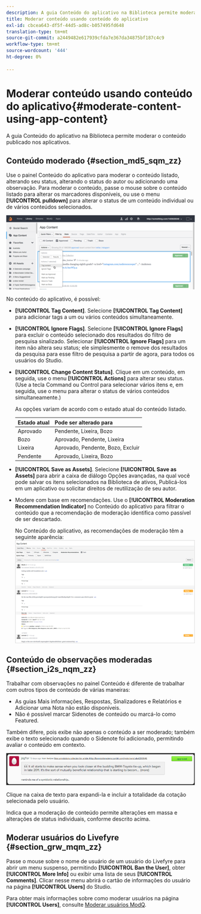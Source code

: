 ```yaml
---
description: A guia Conteúdo do aplicativo na Biblioteca permite moderar o conteúdo publicado nos aplicativos.
title: Moderar conteúdo usando conteúdo do aplicativo
exl-id: cbcea643-df5f-44d5-ad8c-b057495fd648
translation-type: tm+mt
source-git-commit: a2449482e617939cfda7e367da34875bf187c4c9
workflow-type: tm+mt
source-wordcount: '444'
ht-degree: 0%

---
```


# Moderar conteúdo usando conteúdo do aplicativo{#moderate-content-using-app-content}

A guia Conteúdo do aplicativo na Biblioteca permite moderar o conteúdo publicado nos aplicativos.

## Conteúdo moderado {#section_md5_sqm_zz}

Use o painel Conteúdo do aplicativo para moderar o conteúdo listado, alterando seu status, alterando o status do autor ou adicionando uma observação. Para moderar o conteúdo, passe o mouse sobre o conteúdo listado para alterar os marcadores disponíveis, ou use o menu **[!UICONTROL pulldown]** para alterar o status de um conteúdo individual ou de vários conteúdos selecionados.

![](assets/PublishedActionsMenu-1024x402.png)

No conteúdo do aplicativo, é possível:

* **[!UICONTROL Tag Content]**. Selecione **[!UICONTROL Tag Content]** para adicionar tags a um ou vários conteúdos simultaneamente.

* **[!UICONTROL Ignore Flags]**. Selecione **[!UICONTROL Ignore Flags]** para excluir o conteúdo selecionado dos resultados do filtro de pesquisa sinalizado. Selecionar **[!UICONTROL Ignore Flags]** para um item não altera seu status; ele simplesmente o remove dos resultados da pesquisa para esse filtro de pesquisa a partir de agora, para todos os usuários do Studio.

* **[!UICONTROL Change Content Status]**. Clique em um conteúdo, em seguida, use o menu **[!UICONTROL Actions]** para alterar seu status. (Use a tecla Command ou Control para selecionar vários itens e, em seguida, use o menu para alterar o status de vários conteúdos simultaneamente.)

   As opções variam de acordo com o estado atual do conteúdo listado.

   | Estado atual | Pode ser alterado para |
   |---|---|
   | Aprovado | Pendente, Lixeira, Bozo |
   | Bozo | Aprovado, Pendente, Lixeira |
   | Lixeira | Aprovado, Pendente, Bozo, Excluir |
   | Pendente | Aprovado, Lixeira, Bozo |

* **[!UICONTROL Save as Assets]**. Selecione **[!UICONTROL Save as Assets]** para abrir a caixa de diálogo Opções avançadas, na qual você pode salvar os itens selecionados na Biblioteca de ativos, Publicá-los em um aplicativo ou solicitar direitos de reutilização de seu autor.

* Modere com base em recomendações. Use o **[!UICONTROL Moderation Recommendation Indicator]** no Conteúdo do aplicativo para filtrar o conteúdo que a recomendação de moderação identifica como passível de ser descartado.

   No Conteúdo do aplicativo, as recomendações de moderação têm a seguinte aparência:  ![](assets/modreco3.png)

## Conteúdo de observações moderadas {#section_i2s_nqm_zz}

Trabalhar com observações no painel Conteúdo é diferente de trabalhar com outros tipos de conteúdo de várias maneiras:

* As guias Mais informações, Respostas, Sinalizadores e Relatórios e Adicionar uma Nota não estão disponíveis.
* Não é possível marcar Sidenotes de conteúdo ou marcá-lo como Featured.

Também difere, pois exibe não apenas o conteúdo a ser moderado; também exibe o texto selecionado quando o Sidenote foi adicionado, permitindo avaliar o conteúdo em contexto.

![](assets/SidenotesContent.png)

Clique na caixa de texto para expandi-la e incluir a totalidade da cotação selecionada pelo usuário.

Indica que a moderação de conteúdo permite alterações em massa e alterações de status individuais, conforme descrito acima.

## Moderar usuários do Livefyre {#section_grw_mqm_zz}

Passe o mouse sobre o nome de usuário de um usuário do Livefyre para abrir um menu suspenso, permitindo **[!UICONTROL Ban the User]**, obter **[!UICONTROL More Info]** ou exibir uma lista de seus **[!UICONTROL Comments]**. Clicar nesse menu abrirá o cartão de informações do usuário na página **[!UICONTROL Users]** do Studio.

Para obter mais informações sobre como moderar usuários na página **[!UICONTROL Users]**, consulte [Moderar usuários ModQ](/help/using/c-features-livefyre/c-about-moderation/t-moderate-users-modq.md#t_moderate_users_modq).
